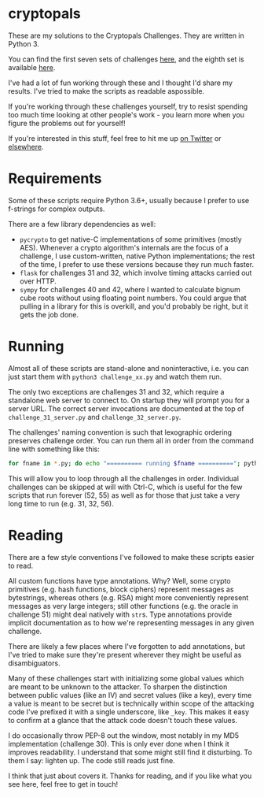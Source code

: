 # cryptopals

These are my solutions to the Cryptopals Challenges. They are written in Python
3.

You can find the first seven sets of challenges [here](https://cryptopals.com),
and the eighth set is available [here](https://toadstyle.org/cryptopals/).

I've had a lot of fun working through these and I thought I'd share my results.
I've tried to make the scripts as readable aspossible.

If you're working through these challenges yourself, try to resist spending too
much time looking at other people's work - you learn more when you figure the
problems out for yourself!

If you're interested in this stuff, feel free to hit me up
[on Twitter](https://twitter.com/elisohl) or
[elsewhere](https://eli.sohl.com/contact).


# Requirements

Some of these scripts require Python 3.6+, usually because I prefer to use
f-strings for complex outputs.

There are a few library dependencies as well:

* `pycrypto` to get native-C implementations of some primitives (mostly AES). Whenever a crypto algorithm's internals are the focus of a challenge, I use custom-written, native Python implementations; the rest of the time, I prefer to use these versions because they run much faster.
* `flask` for challenges 31 and 32, which involve timing attacks carried out over HTTP.
* `sympy` for challenges 40 and 42, where I wanted to calculate bignum cube roots without using floating point numbers. You could argue that pulling in a library for this is overkill, and you'd probably be right, but it gets the job done.


# Running

Almost all of these scripts are stand-alone and noninteractive, i.e. you can
just start them with `python3 challenge_xx.py` and watch them run.

The only two exceptions are challenges 31 and 32, which require a standalone web
server to connect to. On startup they will prompt you for a server URL. The
correct server invocations are documented at the top of `challenge_31_server.py`
and `challenge_32_server.py`.

The challenges' naming convention is such that lexographic ordering preserves
challenge order. You can run them all in order from the command line with
something like this:

```bash
for fname in *.py; do echo "========== running $fname =========="; python3 $fname; done
```

This will allow you to loop through all the challenges in order. Individual
challenges can be skipped at will with Ctrl-C, which is useful for the few
scripts that run forever (52, 55) as well as for those that just take a very
long time to run (e.g. 31, 32, 56).


# Reading

There are a few style conventions I've followed to make these scripts easier to
read.

All custom functions have type annotations. Why? Well, some crypto primitives
(e.g. hash functions, block ciphers) represent messages as bytestrings, whereas
others (e.g. RSA) might more conveniently represent messages as very large
integers; still other functions (e.g. the oracle in challenge 51) might deal
natively with `str`s. Type annotations provide implicit documentation as to how
we're representing messages in any given challenge.

There are likely a few places where I've forgotten to add annotations, but I've
tried to make sure they're present wherever they might be useful as
disambiguators.

Many of these challenges start with initializing some global values which are
meant to be unknown to the attacker. To sharpen the distinction between public
values (like an IV) and secret values (like a key), every time a value is meant
to be secret but is technically within scope of the attacking code I've prefixed
it with a single underscore, like `_key`. This makes it easy to confirm at a
glance that the attack code doesn't touch these values.

I do occasionally throw PEP-8 out the window, most notably in my MD5
implementation (challenge 30). This is only ever done when I think it improves
readability. I understand that some might still find it disturbing. To them I
say: lighten up. The code still reads just fine.

I think that just about covers it. Thanks for reading, and if you like what you
see here, feel free to get in touch!
